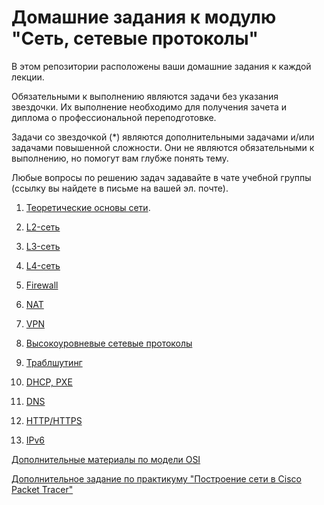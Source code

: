 # Домашние задания к модулю "Сеть, сетевые протоколы"

В этом репозитории расположены ваши домашние задания к каждой лекции. 

Обязательными к выполнению являются задачи без указания звездочки. Их выполнение необходимо для получения зачета и диплома о профессиональной переподготовке.

Задачи со звездочкой (*) являются дополнительными задачами и/или задачами повышенной сложности. Они не являются обязательными к выполнению, но помогут вам глубже понять тему.

Любые вопросы по решению задач задавайте в чате учебной группы (ссылку вы найдете в письме на вашей эл. почте).

1. [Теоретические основы сети](4-01.md).   

2. [L2-сеть](4-02.md)

3. [L3-сеть](4-03.md)

4. [L4-сеть](4-04.md)

5. [Firewall](4-09.md)

6. [NAT](4-05.md)

7. [VPN](4-06.md)

8. [Высокоуровневые сетевые протоколы](4-07.md)

9. [Траблшутинг](4-08.md)

10. [DHCP, PXE](4-10.md)

11. [DNS](4-11.md)

12. [HTTP/HTTPS](4-12.md)

13. [IPv6](4-13.md)

[Дополнительные материалы по модели OSI](4-01-osi.md)

[Дополнительное задание по практикуму "Построение сети в Cisco Packet Tracer"](https://github.com/netology-code/snet-homeworks/blob/snet-18/extratask_workshop.md)

